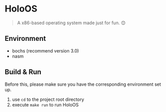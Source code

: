 # HoloOS

> A x86-based operating system made just for fun. 😊

## Environment

- bochs (recommend version 3.0)
- nasm

## Build & Run

Before this, please make sure you have the corresponding environment set up.

1. use `cd` to the project root directory
2. execute `make run` to run HoloOS